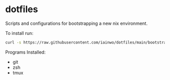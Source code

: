 # dotfiles

Scripts and configurations for bootstrapping a new nix environment.


To install run:

```bash
curl -s https://raw.githubusercontent.com/iainwo/dotfiles/main/bootstrap.sh | bash
```

Programs Installed:
- git
- zsh
- tmux

